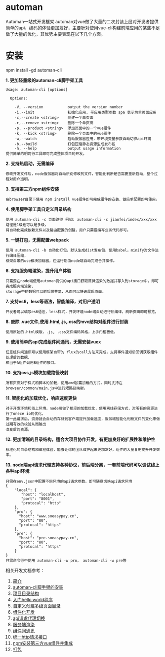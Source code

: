 # automan
Automan一站式开发框架
automan对vue做了大量的二次封装上层对开发者提供简单的api，编码的体验更加友好，主要针对使用vue-cli构建前端应用的某些不足做了大量的优化，其优势主要表现在以下几个方面。

# 安装
npm install -gd automan-cli

**1. 更加轻量级的automan-cli脚手架工具**

```
Usage: automan-cli [options]

  Options:

    -V, --version           output the version number
    -i,--init               初始化应用, 带应用类型参数 spa 表示为单页面应用
    -c,--create <string>    创建一个单页面
    -r,--remove <string>    删除一个单页面
    -p, --product <string>  添加页面中的一个vue组件
    -k, --kick <string>     删除一个页面中的vue组件
    -w,--watch              启动服务器应用，带环境变量参数自动切换api环境
    -b,--build              打包压缩静态资源生成发布包
    -h, --help              output usage information
提供简单的明两行工具即可完成整体项目的开发。
```

**2. 支持热启动，无需编译**
```
修改开发文件后，node服务器将自动识别修改的文件，智能化判断是否需要重新启动，整个过程对用户透明。
```
**3. 支持第三方npm组件安装**
```
在browser目录下使用 npm install vue组件即可完成组件的安装，做简单配置即可使用。
```
**4. 使用脚手架工具自定义目录结构**
```
使用 automan-cli -c 页面路径 例如: automan-cli -c jiaofei/index/xxx/xxx 路径是1级也可以是多级，
将自动化完成依赖文件以及路由配置的创建，用户只需要编写业务代码即可。
```
**5. 一键打包，无需配置webpack**
```
使用 automan-cli -b 自动化打包，默认生成dist发布包，使用babel，minify对文件进行编译压缩，
框架自带的use模块加载器，在运行期由node端自动完成合并操作。
```
**6. 支持服务端渲染，提升用户体验**
```
只需要在node端使用automan提供的api接口获取首屏渲染的数据并存入到storage中，即可完成服务端渲染，
storage中的数据可以前后端共享，从而可以快速展现页面。
```
**7. 支持es6，less等语法，智能编译，对用户透明**
```
开发者可以编写es6语法，less样式，开发环境node端自动进行热编译，刷新页面即可预览。
```
**8. 废除 .vue文件,使用.html,.js,.css的mvc结构对组件进行封装**
```
使用原始的.html模版，.js, .css文件编码风格，上手门槛极低。
```
**9. 使用简单的api完成组件间通讯，无需安装vuex**
```
任意组件间通讯可以使用框架自带的 flux的call方法来完成，支持事件通知后回调获取组件处理后的数据，
相当于A组件调用B组件的接口。
```
**10. 支持css,js模块加载路径映射**
```
所有页面对于样式和脚本的加载，使用amd按需加载的方式，同时支持在browser/common/main.js中进行短路径映射。
```
**11. 智能化的加载优化，响应速度更快**
```
对于开发环境和线上环境，node端做了相应的加载优化，使用离线存储方式，对所有的资源进行了onece io的优化，
第一此请求后，资源就会自动的存储到客户端提升加载速度，服务端智能化判断文件的变化来做过期有效的校验从而输出
改变后的资源。
```
**12. 更加清晰的目录结构，适合大项目协作开发，有更加良好的扩展性和维护性**
```
标准化的目录结构和编程体验，能够让你的团队维护起来更加友好，组件的大量复用提升开发效率。
```
**13. node端api请求代理支持各种协议，前后端分离，一套前端代码可以调试线上各种api环境**
```
只需在env.json中配置不同环境的api请求参数，即可随意切换api请求环境
{
    "local": {
       "host": "localhost",
       "port": "8001",
       "protocal": "http"
    },
    "pro": {
      "host": "www.soeasypay.cn",
      "port": "80",
      "protocal": "https"
    },
    "pre": {
      "host": "pre.soeasypay.cn",
      "port": "80",
      "protocal": "https"
    }
}
只需命令行中使用 automan-cli -w pro， automan-cli -w pre等
```
相关开发文档参考：
1.  [简介](http://www.uyi2.com/docs?id=260)
2.  [automan-cli脚手架的安装](http://www.uyi2.com/docs?id=261)
3.  [项目目录结构](http://www.uyi2.com/docs?id=262)
4.  [入门hello world程序](http://www.uyi2.com/docs?id=263)
5.  [自定义创建多级页面目录](http://www.uyi2.com/docs?id=264)
6.  [组件化开发](http://www.uyi2.com/docs?id=265)
7.  [api请求代理切换](http://www.uyi2.com/docs?id=267)
8.  [服务端渲染](http://www.uyi2.com/docs?id=268)
9.  [组件间通讯](http://www.uyi2.com/docs?id=269)
10. [统一http请求接口](http://www.uyi2.com/docs?id=270)
11. [npm安装第三方vue组件并集成](http://www.uyi2.com/docs?id=271)
12. [打包](http://www.uyi2.com/docs?id=272)

